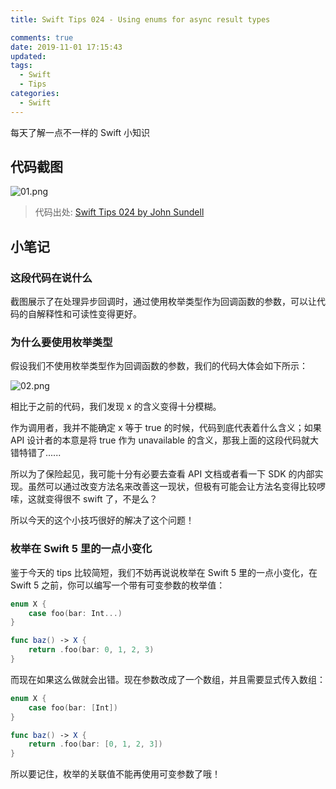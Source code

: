 ```yaml
---
title: Swift Tips 024 - Using enums for async result types

comments: true
date: 2019-11-01 17:15:43
updated:
tags:
  - Swift
  - Tips
categories:
  - Swift
---
```


每天了解一点不一样的 Swift 小知识

<!-- more -->

## 代码截图

![01.png](01.png)

> 代码出处: [Swift Tips 024 by John Sundell](https://github.com/JohnSundell/SwiftTips#24-using-enums-for-async-result-types)

## 小笔记

### 这段代码在说什么

截图展示了在处理异步回调时，通过使用枚举类型作为回调函数的参数，可以让代码的自解释性和可读性变得更好。

### 为什么要使用枚举类型

假设我们不使用枚举类型作为回调函数的参数，我们的代码大体会如下所示：

![02.png](02.png)

相比于之前的代码，我们发现 x 的含义变得十分模糊。

作为调用者，我并不能确定 x 等于 true 的时候，代码到底代表着什么含义；如果 API 设计者的本意是将 true 作为 unavailable 的含义，那我上面的这段代码就大错特错了......

所以为了保险起见，我可能十分有必要去查看 API 文档或者看一下 SDK 的内部实现。虽然可以通过改变方法名来改善这一现状，但极有可能会让方法名变得比较啰嗦，这就变得很不 swift 了，不是么？

所以今天的这个小技巧很好的解决了这个问题！

### 枚举在 Swift 5 里的一点小变化

鉴于今天的 tips 比较简短，我们不妨再说说枚举在 Swift 5 里的一点小变化，在 Swift 5 之前，你可以编写一个带有可变参数的枚举值：

```swift
enum X {
    case foo(bar: Int...)
}

func baz() -> X {
    return .foo(bar: 0, 1, 2, 3) 
} 
```

而现在如果这么做就会出错。现在参数改成了一个数组，并且需要显式传入数组：

```swift
enum X {
    case foo(bar: [Int])
}

func baz() -> X {
    return .foo(bar: [0, 1, 2, 3])
}
```

所以要记住，枚举的关联值不能再使用可变参数了哦！
